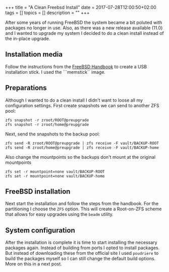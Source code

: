 +++
title = "A Clean Freebsd Install"
date = 2017-07-28T12:00:50+02:00
tags = []
topics = []
description = ""
+++

After some years of running FreeBSD the system became a bit poluted with packages no longer in use. Also, as there was a new release available (11.0) and I wanted to upgrade my system I decided to do a clean install instead of the in-place upgrade.

<!--more-->

## Installation media

Follow the instructions from the [FreeBSD Handbook](https://www.freebsd.org/doc/handbook/) to create a USB installation stick. I used the ```memstick`` image.

## Preparations

Although I wanted to do a clean install I didn't want to loose all my configuration settings. First create snapshots we can send to another ZFS pool:

```
zfs snapshot -r zroot/ROOT@preupgrade
zfs snapshot -r zroot/home@preupgrade
```

Next, send the snapshots to the backup pool:

```
zfs send -R zroot/ROOT@preupgrade | zfs receive -F vault/BACKUP-ROOT
zfs send -R zroot/home@preupgrade | zfs receive -F vault/BACKUP-home
```

Also change the mountpoints so the backups don't mount at the original mountpoints

```
zfs set -r mountpoint=none vault/BACKUP-ROOT
zfs set -r mountpoint=none vault/BACKUP-home
```

## FreeBSD installation

Next start the installation and follow the steps from the handbook. For the partitioning I choose the ```ZFS``` option. This will create a Root-on-ZFS scheme that allows for easy upgrades using the ```beadm``` utility.

## System configuration

After the installation is complete it is time to start installing the necessary packages again. Instead of building from ports I opted to install packages. But instead of downloading these from the official site I used ```poudriere``` to build the packages myself so I can still change the default build options. More on this in a next post.